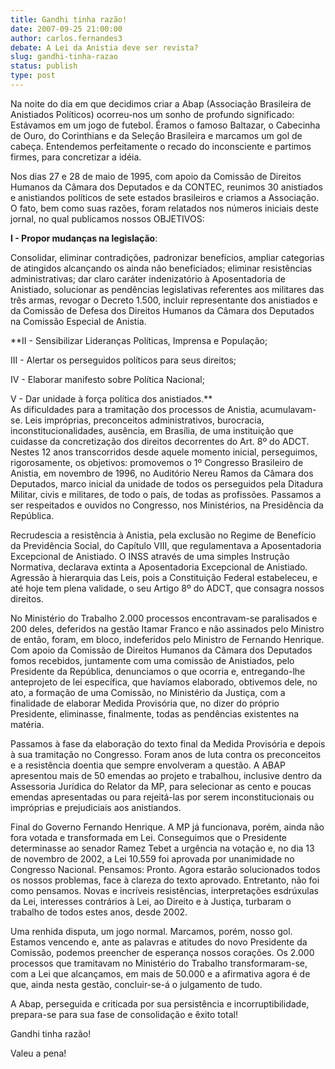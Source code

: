 ```yaml
---
title: Gandhi tinha razão!
date: 2007-09-25 21:00:00
author: carlos.fernandes3
debate: A Lei da Anistia deve ser revista?
slug: gandhi-tinha-razao
status: publish 
type: post
---
```


  
Na noite do dia em que decidimos criar a Abap (Associação Brasileira de Anistiados Políticos) ocorreu-nos um sonho de profundo significado: Estávamos em um jogo de futebol. Éramos o famoso Baltazar, o Cabecinha de Ouro, do Corinthians e da Seleção Brasileira e marcamos um gol de cabeça. Entendemos perfeitamente o recado do inconsciente e partimos firmes, para concretizar a idéia.  
  
Nos dias 27 e 28 de maio de 1995, com apoio da Comissão de Direitos Humanos da Câmara dos Deputados e da CONTEC, reunimos 30 anistiados e anistiandos políticos de sete estados brasileiros e criamos a Associação. O fato, bem como suas razões, foram relatados nos números iniciais deste jornal, no qual publicamos nossos OBJETIVOS:   
  
**I - Propor mudanças na legislação**:  
  
Consolidar, eliminar contradições, padronizar benefícios, ampliar categorias de atingidos alcançando os ainda não beneficiados; eliminar resistências administrativas; dar claro caráter indenizatório à Aposentadoria de Anistiado, solucionar as pendências legislativas referentes aos militares das três armas, revogar o Decreto 1.500, incluir representante dos anistiados e da Comissão de Defesa dos Direitos Humanos da Câmara dos Deputados na Comissão Especial de Anistia.  
  
**II - Sensibilizar Lideranças Políticas, Imprensa e População;  
  
III - Alertar os perseguidos políticos para seus direitos;  
  
IV - Elaborar manifesto sobre Política Nacional;  
  
V - Dar unidade à força política dos anistiados.**  
As dificuldades para a tramitação dos processos de Anistia, acumulavam-se. Leis impróprias, preconceitos administrativos, burocracia, inconstitucionalidades, ausência, em Brasília, de uma instituição que cuidasse da concretização dos direitos decorrentes do Art. 8º do ADCT. Nestes 12 anos transcorridos desde aquele momento inicial, perseguimos, rigorosamente, os objetivos: promovemos o 1º Congresso Brasileiro de Anistia, em novembro de 1996, no Auditório Nereu Ramos da Câmara dos Deputados, marco inicial da unidade de todos os perseguidos pela Ditadura Militar, civis e militares, de todo o país, de todas as profissões. Passamos a ser respeitados e ouvidos no Congresso, nos Ministérios, na Presidência da República.  
  
Recrudescia a resistência à Anistia, pela exclusão no Regime de Benefício da Previdência Social, do Capítulo VIII, que regulamentava a Aposentadoria Excepcional de Anistiado. O INSS através de uma simples Instrução Normativa, declarava extinta a Aposentadoria Excepcional de Anistiado. Agressão à hierarquia das Leis, pois a Constituição Federal estabeleceu, e até hoje tem plena validade, o seu Artigo 8º do ADCT, que consagra nossos direitos.  
  
No Ministério do Trabalho 2.000 processos encontravam-se paralisados e 200 deles, deferidos na gestão Itamar Franco e não assinados pelo Ministro de então, foram, em bloco, indeferidos pelo Ministro de Fernando Henrique. Com apoio da Comissão de Direitos Humanos da Câmara dos Deputados fomos recebidos, juntamente com uma comissão de Anistiados, pelo Presidente da República, denunciamos o que ocorria e, entregando-lhe anteprojeto de lei específica, que havíamos elaborado, obtivemos dele, no ato, a formação de uma Comissão, no Ministério da Justiça, com a finalidade de elaborar Medida Provisória que, no dizer do próprio Presidente, eliminasse, finalmente, todas as pendências existentes na matéria.  
  
Passamos à fase da elaboração do texto final da Medida Provisória e depois à sua tramitação no Congresso. Foram anos de luta contra os preconceitos e a resistência doentia que sempre envolveram a questão. A ABAP apresentou mais de 50 emendas ao projeto e trabalhou, inclusive dentro da Assessoria Jurídica do Relator da MP, para selecionar as cento e poucas emendas apresentadas ou para rejeitá-las por serem inconstitucionais ou impróprias e prejudiciais aos anistiandos.  
  
Final do Governo Fernando Henrique. A MP já funcionava, porém, ainda não fora votada e transformada em Lei. Conseguimos que o Presidente determinasse ao senador Ramez Tebet a urgência na votação e, no dia 13 de novembro de 2002, a Lei 10.559 foi aprovada por unanimidade no Congresso Nacional. Pensamos: Pronto. Agora estarão solucionados todos os nossos problemas, face à clareza do texto aprovado. Entretanto, não foi como pensamos. Novas e incríveis resistências, interpretações esdrúxulas da Lei, interesses contrários à Lei, ao Direito e à Justiça, turbaram o trabalho de todos estes anos, desde 2002.  
  
Uma renhida disputa, um jogo normal. Marcamos, porém, nosso gol. Estamos vencendo e, ante as palavras e atitudes do novo Presidente da Comissão, podemos preencher de esperança nossos corações. Os 2.000 processos que tramitavam no Ministério do Trabalho transformaram-se, com a Lei que alcançamos, em mais de 50.000 e a afirmativa agora é de que, ainda nesta gestão, concluir-se-á o julgamento de tudo.  
  
A Abap, perseguida e criticada por sua persistência e incorruptibilidade, prepara-se para sua fase de consolidação e êxito total!  
  
Gandhi tinha razão!  
  
Valeu a pena!
